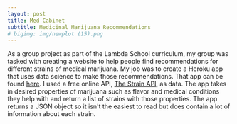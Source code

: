 ```yaml
---
layout: post
title: Med Cabinet
subtitle: Medicinal Marijuana Recommendations
# bigimg: img/newplot (15).png
---
```


As a group project as part of the Lambda School curriculum, my group was tasked with creating a website to help people find recommendations for different strains of medical marijuana.
My job was to create a Heroku app that uses data science to make those recommendations. That app can be found [here](https://medcabinet1flaskapi.herokuapp.com/).
I used a free online API, [The Strain API](https://strains.evanbusse.com/), as data. The app takes in desired properties of marijuana such as flavor and medical conditions they help with and return a list of strains with those properties. The app returns a JSON object so it isn't the easiest to read but does contain a lot of information about each strain.
